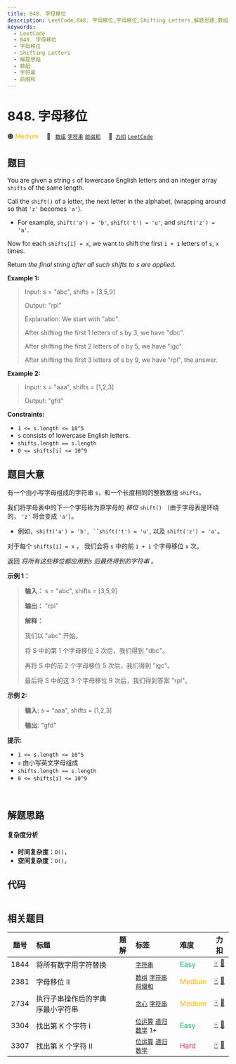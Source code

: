 ```yaml
---
title: 848. 字母移位
description: LeetCode,848. 字母移位,字母移位,Shifting Letters,解题思路,数组,字符串,前缀和
keywords:
  - LeetCode
  - 848. 字母移位
  - 字母移位
  - Shifting Letters
  - 解题思路
  - 数组
  - 字符串
  - 前缀和
---
```


# 848. 字母移位

🟠 <font color=#ffb800>Medium</font>&emsp; 🔖&ensp; [`数组`](/tag/array.md) [`字符串`](/tag/string.md) [`前缀和`](/tag/prefix-sum.md)&emsp; 🔗&ensp;[`力扣`](https://leetcode.cn/problems/shifting-letters) [`LeetCode`](https://leetcode.com/problems/shifting-letters)

## 题目

You are given a string `s` of lowercase English letters and an integer array
`shifts` of the same length.

Call the `shift()` of a letter, the next letter in the alphabet, (wrapping
around so that `'z'` becomes `'a'`).

  * For example, `shift('a') = 'b'`, `shift('t') = 'u'`, and `shift('z') = 'a'`.

Now for each `shifts[i] = x`, we want to shift the first `i + 1` letters of
`s`, `x` times.

Return _the final string after all such shifts to s are applied_.



**Example 1:**

> Input: s = "abc", shifts = [3,5,9]
> 
> Output: "rpl"
> 
> Explanation: We start with "abc".
> 
> After shifting the first 1 letters of s by 3, we have "dbc".
> 
> After shifting the first 2 letters of s by 5, we have "igc".
> 
> After shifting the first 3 letters of s by 9, we have "rpl", the answer.

**Example 2:**

> Input: s = "aaa", shifts = [1,2,3]
> 
> Output: "gfd"

**Constraints:**

  * `1 <= s.length <= 10^5`
  * `s` consists of lowercase English letters.
  * `shifts.length == s.length`
  * `0 <= shifts[i] <= 10^9`


## 题目大意

有一个由小写字母组成的字符串 `s`，和一个长度相同的整数数组 `shifts`。

我们将字母表中的下一个字母称为原字母的 _移位_  `shift()` （由于字母表是环绕的， `'z'` 将会变成 `'a'`）。

  * 例如，`shift('a') = 'b', ``shift('t') = 'u'`, 以及 `shift('z') = 'a'`。

对于每个 `shifts[i] = x` ， 我们会将 `s` 中的前 `i + 1` 个字母移位 `x` 次。

返回 _将所有这些移位都应用到`s` 后最终得到的字符串_ 。



**示例 1：**

> 
> 
> 
> 
> 
> **输入：** s = "abc", shifts = [3,5,9]
> 
> **输出：** "rpl"
> 
> **解释：**
> 
> 我们以 "abc" 开始。
> 
> 将 S 中的第 1 个字母移位 3 次后，我们得到 "dbc"。
> 
> 再将 S 中的前 2 个字母移位 5 次后，我们得到 "igc"。
> 
> 最后将 S 中的这 3 个字母移位 9 次后，我们得到答案 "rpl"。
> 
> 

**示例 2:**

> 
> 
> 
> 
> 
> **输入:** s = "aaa", shifts = [1,2,3]
> 
> **输出:** "gfd"
> 
> 



**提示:**

  * `1 <= s.length <= 10^5`
  * `s` 由小写英文字母组成
  * `shifts.length == s.length`
  * `0 <= shifts[i] <= 10^9`

​​​​​​


## 解题思路

#### 复杂度分析

- **时间复杂度**：`O()`，
- **空间复杂度**：`O()`，

## 代码

```javascript

```

## 相关题目

<!-- prettier-ignore -->
| 题号 | 标题 | 题解 | 标签 | 难度 | 力扣 |
| :------: | :------ | :------: | :------ | :------ | :------: |
| 1844 | 将所有数字用字符替换 |  |  [`字符串`](/tag/string.md) | <font color=#15bd66>Easy</font> | [🀄️](https://leetcode.cn/problems/replace-all-digits-with-characters) [🔗](https://leetcode.com/problems/replace-all-digits-with-characters) |
| 2381 | 字母移位 II |  |  [`数组`](/tag/array.md) [`字符串`](/tag/string.md) [`前缀和`](/tag/prefix-sum.md) | <font color=#ffb800>Medium</font> | [🀄️](https://leetcode.cn/problems/shifting-letters-ii) [🔗](https://leetcode.com/problems/shifting-letters-ii) |
| 2734 | 执行子串操作后的字典序最小字符串 |  |  [`贪心`](/tag/greedy.md) [`字符串`](/tag/string.md) | <font color=#ffb800>Medium</font> | [🀄️](https://leetcode.cn/problems/lexicographically-smallest-string-after-substring-operation) [🔗](https://leetcode.com/problems/lexicographically-smallest-string-after-substring-operation) |
| 3304 | 找出第 K 个字符 I |  |  [`位运算`](/tag/bit-manipulation.md) [`递归`](/tag/recursion.md) [`数学`](/tag/math.md) `1+` | <font color=#15bd66>Easy</font> | [🀄️](https://leetcode.cn/problems/find-the-k-th-character-in-string-game-i) [🔗](https://leetcode.com/problems/find-the-k-th-character-in-string-game-i) |
| 3307 | 找出第 K 个字符 II |  |  [`位运算`](/tag/bit-manipulation.md) [`递归`](/tag/recursion.md) [`数学`](/tag/math.md) | <font color=#ff334b>Hard</font> | [🀄️](https://leetcode.cn/problems/find-the-k-th-character-in-string-game-ii) [🔗](https://leetcode.com/problems/find-the-k-th-character-in-string-game-ii) |